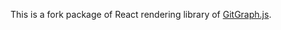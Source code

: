 This is a fork package of React rendering library of [GitGraph.js](https://github.com/nicoespeon/gitgraph.js).
